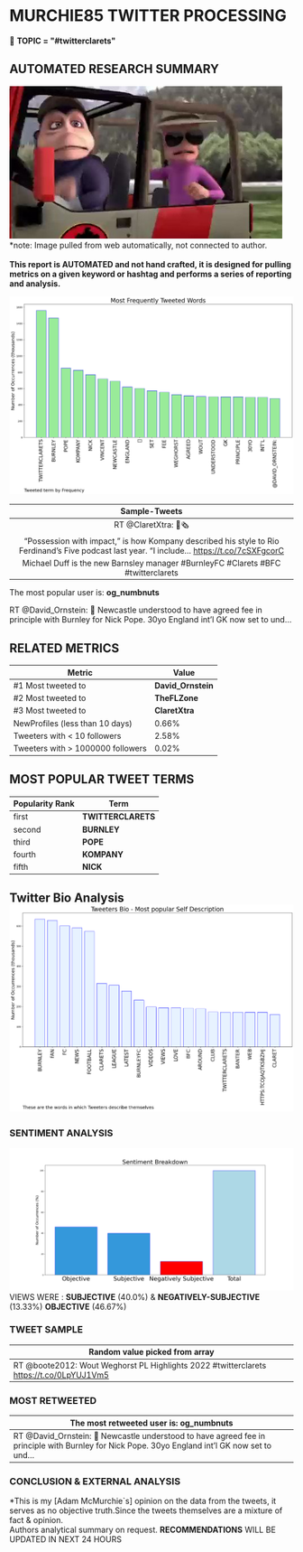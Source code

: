 # MURCHIE85 TWITTER PROCESSING 
&#x1F34E; **TOPIC = "#twitterclarets"**

## AUTOMATED RESEARCH SUMMARY

![image](assets/2022-06-23hashtagImage.png)*note: Image pulled from web automatically, not connected to author.
<br></br>
<b> This report is AUTOMATED and not hand crafted, it is designed for pulling metrics on a given keyword or hashtag and performs a series of reporting and analysis.</b>



![image](assets/2022-06-23TWEETS.png)



|                **Sample-Tweets**        |
| :-------------: |
| RT @ClaretXtra: 🚨🗞| Burnley are absolutely determined to not let Nathan Collins leave the club this summer.[Credit - @adjones_journo]#T… |
| “Possession with impact,” is how Kompany described his style to Rio Ferdinand’s Five podcast last year. “I include… https://t.co/7cSXFgcorC |
| Michael Duff is the new Barnsley manager #BurnleyFC #Clarets #BFC #twitterclarets | Up The Clarets https://t.co/JJAc1NCvwX |

The most popular user is: **og_numbnuts**
<div class="alert alert-block alert-danger"> RT @David_Ornstein: 🚨 Newcastle understood to have agreed fee in principle with Burnley for Nick Pope. 30yo England int’l GK now set to und…</div>

## RELATED METRICS<br>
| Metric | Value |
| ------------- | ------------- |
| #1 Most tweeted to  | **David_Ornstein** |
| #2 Most tweeted to  | **TheFLZone** |
| #3 Most tweeted to  | **ClaretXtra** |
| NewProfiles (less than 10 days) | 0.66%  |
| Tweeters with < 10 followers  | 2.58%|
| Tweeters with > 1000000 followers  | 0.02%  |



## MOST POPULAR TWEET TERMS 


| Popularity Rank  | Term |
| ------------- | ------------- |
| first  | **TWITTERCLARETS**  |
| second  | **BURNLEY**  |
| third  | **POPE** |
| fourth  | **KOMPANY**  |
| fifth  | **NICK**  |


## Twitter Bio Analysis![image](assets/2022-06-23BIO.png)
### SENTIMENT ANALYSIS
![image](assets/2022-06-23sentiment.png)
VIEWS WERE : **SUBJECTIVE**  (40.0%) & **NEGATIVELY-SUBJECTIVE** (13.33%) **OBJECTIVE** (46.67%)

### TWEET SAMPLE 
| Random value picked from array |
| ------------- |
|RT @boote2012: Wout Weghorst PL Highlights 2022 #twitterclarets https://t.co/0LpYUJ1Vm5 |

### MOST RETWEETED 

| The most retweeted user is: **og_numbnuts**  |
| ------------- |
| RT @David_Ornstein: 🚨 Newcastle understood to have agreed fee in principle with Burnley for Nick Pope. 30yo England int’l GK now set to und… |

### CONCLUSION & EXTERNAL ANALYSIS

*This is my [Adam McMurchie`s] opinion on the data from the tweets, it serves as no objective truth.Since the tweets themselves are a mixture of fact & opinion.<br>
Authors analytical summary on request.
**RECOMMENDATIONS** WILL BE UPDATED IN NEXT  24 HOURS <br>
